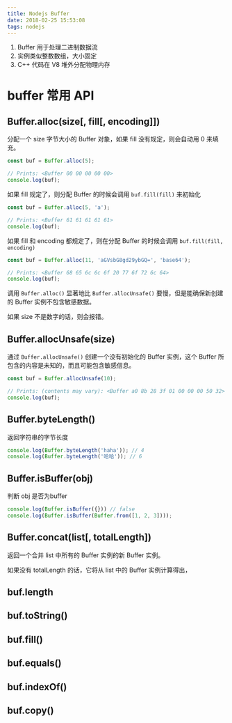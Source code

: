 ```yaml
---
title: Nodejs Buffer
date: 2018-02-25 15:53:08
tags: nodejs
---
```


1. Buffer 用于处理二进制数据流
1. 实例类似整数数组，大小固定
1. C++ 代码在 V8 堆外分配物理内存

# buffer 常用 API

## Buffer.alloc(size[, fill[, encoding]])

分配一个 size 字节大小的 Buffer 对象，如果 fill 没有规定，则会自动用 0 来填充。

```js
const buf = Buffer.alloc(5);

// Prints: <Buffer 00 00 00 00 00>
console.log(buf);
```

如果 fill 规定了，则分配 Buffer 的时候会调用 `buf.fill(fill)` 来初始化

```js
const buf = Buffer.alloc(5, 'a');

// Prints: <Buffer 61 61 61 61 61>
console.log(buf);
```

如果 fill 和 encoding 都规定了，则在分配 Buffer 的时候会调用 `buf.fill(fill, encoding)`

```js
const buf = Buffer.alloc(11, 'aGVsbG8gd29ybGQ=', 'base64');

// Prints: <Buffer 68 65 6c 6c 6f 20 77 6f 72 6c 64>
console.log(buf);
```

调用 `Buffer.alloc()` 显著地比 `Buffer.allocUnsafe()` 要慢，但是能确保新创建的 Buffer 实例不包含敏感数据。

如果 size 不是数字的话，则会报错。

## Buffer.allocUnsafe(size)

通过 `Buffer.allocUnsafe()` 创建一个没有初始化的 Buffer 实例，这个 Buffer 所包含的内容是未知的，而且可能包含敏感信息。

```js
const buf = Buffer.allocUnsafe(10);

// Prints: (contents may vary): <Buffer a0 8b 28 3f 01 00 00 00 50 32>
console.log(buf);
```

## Buffer.byteLength()

返回字符串的字节长度

```js
console.log(Buffer.byteLength('haha')); // 4
console.log(Buffer.byteLength('哈哈')); // 6
```

## Buffer.isBuffer(obj)

判断 obj 是否为buffer

```js
console.log(Buffer.isBuffer({})) // false
console.log(Buffer.isBuffer(Buffer.from([1, 2, 3])));
```

## Buffer.concat(list[, totalLength])

返回一个合并 list 中所有的 Buffer 实例的新 Buffer 实例。

如果没有 totalLength 的话，它将从 list 中的 Buffer 实例计算得出，

## buf.length

## buf.toString()

## buf.fill()

## buf.equals()

## buf.indexOf()

## buf.copy()
